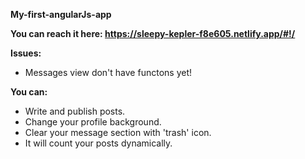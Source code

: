 <b>My-first-angularJs-app</b>

<b>You can reach it here: https://sleepy-kepler-f8e605.netlify.app/#!/</b>

<b>Issues:</b>
-  Messages view don't have functons yet!

<b>You can:</b>
-  Write and publish posts.
-  Change your profile background.
-  Clear your message section with 'trash' icon.
-  It will count your posts dynamically.
